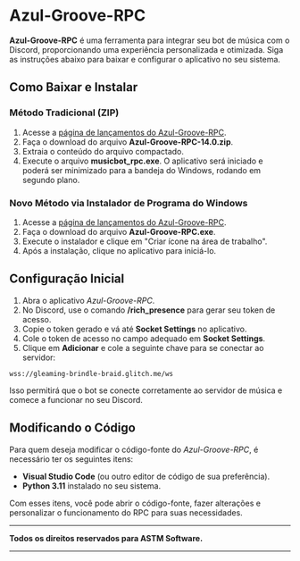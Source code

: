 # **Azul-Groove-RPC**

**Azul-Groove-RPC** é uma ferramenta para integrar seu bot de música com o Discord, proporcionando uma experiência personalizada e otimizada. Siga as instruções abaixo para baixar e configurar o aplicativo no seu sistema.

## **Como Baixar e Instalar**

### Método Tradicional (ZIP)
1. Acesse a [página de lançamentos do Azul-Groove-RPC](https://github.com/andrsodremiranda/Azul-Groove-RPC/releases).
2. Faça o download do arquivo **Azul-Groove-RPC-14.0.zip**.
3. Extraia o conteúdo do arquivo compactado.
4. Execute o arquivo **musicbot_rpc.exe**. O aplicativo será iniciado e poderá ser minimizado para a bandeja do Windows, rodando em segundo plano.

### Novo Método via Instalador de Programa do Windows
1. Acesse a [página de lançamentos do Azul-Groove-RPC](https://github.com/andrsodremiranda/Azul-Groove-RPC/releases).
2. Faça o download do arquivo **Azul-Groove-RPC.exe**.
3. Execute o instalador e clique em "Criar ícone na área de trabalho".
4. Após a instalação, clique no aplicativo para iniciá-lo.


## **Configuração Inicial**

1. Abra o aplicativo *Azul-Groove-RPC*.
2. No Discord, use o comando **/rich_presence** para gerar seu token de acesso.
3. Copie o token gerado e vá até **Socket Settings** no aplicativo.
4. Cole o token de acesso no campo adequado em **Socket Settings**.
5. Clique em **Adicionar** e cole a seguinte chave para se conectar ao servidor:

```
wss://gleaming-brindle-braid.glitch.me/ws
```

Isso permitirá que o bot se conecte corretamente ao servidor de música e comece a funcionar no seu Discord.

## **Modificando o Código**

Para quem deseja modificar o código-fonte do *Azul-Groove-RPC*, é necessário ter os seguintes itens:

- **Visual Studio Code** (ou outro editor de código de sua preferência).
- **Python 3.11** instalado no seu sistema.

Com esses itens, você pode abrir o código-fonte, fazer alterações e personalizar o funcionamento do RPC para suas necessidades.

---

**Todos os direitos reservados para ASTM Software.**

---
